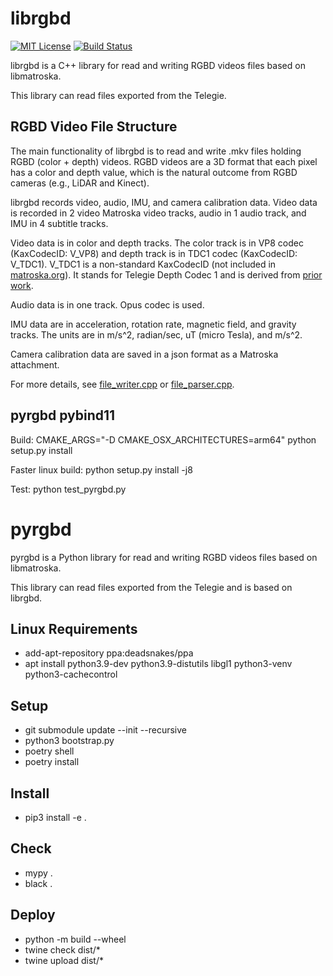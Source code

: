 # librgbd

[![MIT License](https://img.shields.io/github/license/telegie/librgbd)](https://en.wikipedia.org/wiki/MIT_License)
[![Build Status](https://github.com/telegie/librgbd/actions/workflows/build.yml/badge.svg)](https://github.com/telegie/librgbd/actions/workflows/build.yml)

librgbd is a C++ library for read and writing RGBD videos files based on libmatroska.

This library can read files exported from the Telegie.

## RGBD Video File Structure

The main functionality of librgbd is to read and write .mkv files holding RGBD (color + depth) videos. RGBD videos are a 3D format that each pixel has a color and depth value, which is the natural outcome from RGBD cameras (e.g., LiDAR and Kinect).

librgbd records video, audio, IMU, and camera calibration data. Video data is recorded in 2 video Matroska video tracks, audio in 1 audio track, and IMU in 4 subtitle tracks.

Video data is in color and depth tracks. The color track is in VP8 codec (KaxCodecID: V_VP8) and depth track is in TDC1 codec (KaxCodecID: V_TDC1). V_TDC1 is a non-standard KaxCodecID (not included in [matroska.org](https://www.matroska.org/technical/codec_specs.html)). It stands for Telegie Depth Codec 1 and is derived from [prior work](https://github.com/hanseuljun/temporal-rvl).

Audio data is in one track. Opus codec is used.

IMU data are in acceleration, rotation rate, magnetic field, and gravity tracks. The units are in m/s^2, radian/sec, uT (micro Tesla), and m/s^2.

Camera calibration data are saved in a json format as a Matroska attachment.

For more details, see [file_writer.cpp](src/file_writer.cpp) or [file_parser.cpp](src/file_parser.cpp).

## pyrgbd pybind11

Build: CMAKE_ARGS="-D CMAKE_OSX_ARCHITECTURES=arm64" python setup.py install

Faster linux build: python setup.py install -j8

Test: python test_pyrgbd.py

# pyrgbd

pyrgbd is a Python library for read and writing RGBD videos files based on libmatroska.

This library can read files exported from the Telegie and is based on librgbd.

## Linux Requirements

- add-apt-repository ppa:deadsnakes/ppa
- apt install python3.9-dev python3.9-distutils libgl1 python3-venv python3-cachecontrol

## Setup
- git submodule update --init --recursive
- python3 bootstrap.py
- poetry shell
- poetry install

## Install
- pip3 install -e .

## Check
- mypy .
- black .

## Deploy
- python -m build --wheel
- twine check dist/*
- twine upload dist/*

